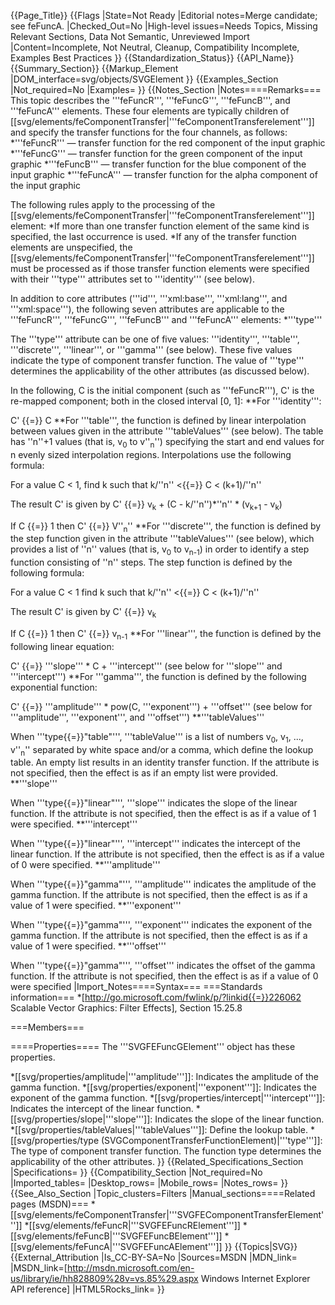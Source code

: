 {{Page_Title}}
{{Flags
|State=Not Ready
|Editorial notes=Merge candidate; see feFuncA.
|Checked_Out=No
|High-level issues=Needs Topics, Missing Relevant Sections, Data Not Semantic, Unreviewed Import
|Content=Incomplete, Not Neutral, Cleanup, Compatibility Incomplete, Examples Best Practices
}}
{{Standardization_Status}}
{{API_Name}}
{{Summary_Section}}
{{Markup_Element
|DOM_interface=svg/objects/SVGElement
}}
{{Examples_Section
|Not_required=No
|Examples=
}}
{{Notes_Section
|Notes====Remarks===
This topic describes the '''feFuncR''', '''feFuncG''', '''feFuncB''', and '''feFuncA''' elements. These four elements are typically children of [[svg/elements/feComponentTransfer|'''feComponentTransferelement''']] and specify the transfer functions for the four channels, as follows:
*'''feFuncR''' — transfer function for the red component of the input graphic
*'''feFuncG''' — transfer function for the green component of the input graphic
*'''feFuncB''' — transfer function for the blue component of the input graphic
*'''feFuncA''' — transfer function for the alpha component of the input graphic

The following rules apply to the processing of the [[svg/elements/feComponentTransfer|'''feComponentTransferelement''']] element:
*If more than one transfer function element of the same kind is specified, the last occurrence is used.
*If any of the transfer function elements are unspecified, the [[svg/elements/feComponentTransfer|'''feComponentTransferelement''']] must be processed as if those transfer function elements were specified with their '''type''' attributes set to '''identity''' (see below).

In addition to core attributes ('''id''', '''xml:base''', '''xml:lang''', and '''xml:space'''), the following seven attributes are applicable to the '''feFuncR''', '''feFuncG''', '''feFuncB''' and '''feFuncA''' elements:
*'''type'''

The '''type''' attribute can be one of five values: '''identity''', '''table''', '''discrete''', '''linear''', or '''gamma''' (see below). These five values indicate the type of component transfer function. The value of '''type''' determines the applicability of the other attributes (as discussed below).

In the following, C is the initial component (such as '''feFuncR'''), C' is the re-mapped component; both in the closed interval [0, 1]:
**For '''identity''':

C' {{=}} C
**For '''table''', the function is defined by linear interpolation between values given in the attribute '''tableValues''' (see below). The table has ''n''+1 values (that is, v<sub>0</sub> to v''<sub>n</sub>'') specifying the start and end values for n evenly sized interpolation regions. Interpolations use the following formula:

For a value C &lt; 1, find k such that k/''n'' &lt;{{=}} C &lt; (k+1)/''n''

The result C' is given by C' {{=}} v<sub>k</sub> + (C - k/''n'')*''n'' * (v<sub>k+1</sub> - v<sub>k</sub>)

If C {{=}} 1 then C' {{=}} V''<sub>n</sub>''
**For '''discrete''', the function is defined by the step function given in the attribute '''tableValues''' (see below), which provides a list of ''n'' values (that is, v<sub>0</sub> to v<sub>n-1</sub>) in order to identify a step function consisting of ''n'' steps. The step function is defined by the following formula:

For a value C &lt; 1 find k such that k/''n'' &lt;{{=}} C &lt; (k+1)/''n''

The result C' is given by C' {{=}} v<sub>k</sub>

If C {{=}} 1 then C' {{=}} v<sub>n-1</sub>
**For '''linear''', the function is defined by the following linear equation:

C' {{=}} '''slope''' * C + '''intercept''' (see below for '''slope''' and '''intercept''')
**For '''gamma''', the function is defined by the following exponential function:

C' {{=}} '''amplitude''' * pow(C, '''exponent''') + '''offset''' (see below for '''amplitude''', '''exponent''', and '''offset''')
**'''tableValues'''

When '''type{{=}}"table"''', '''tableValue''' is a list of numbers v<sub>0</sub>, v<sub>1</sub>, ..., v''<sub>n</sub>'' separated by white space and/or a comma, which define the lookup table. An empty list results in an identity transfer function. If the attribute is not specified, then the effect is as if an empty list were provided.
**'''slope'''

When '''type{{=}}"linear"''', '''slope''' indicates the slope of the linear function.
If the attribute is not specified, then the effect is as if a value of 1 were specified.
**'''intercept'''

When '''type{{=}}"linear"''', '''intercept''' indicates the intercept of the linear function.
If the attribute is not specified, then the effect is as if a value of 0 were specified.
**'''amplitude'''

When '''type{{=}}"gamma"''', '''amplitude''' indicates the amplitude of the gamma function.
If the attribute is not specified, then the effect is as if a value of 1 were specified.
**'''exponent'''

When '''type{{=}}"gamma"''', '''exponent''' indicates the exponent of the gamma function.
If the attribute is not specified, then the effect is as if a value of 1 were specified.
**'''offset'''

When '''type{{=}}"gamma"''', '''offset''' indicates the offset of the gamma function.
If the attribute is not specified, then the effect is as if a value of 0 were specified
|Import_Notes====Syntax===
===Standards information===
*[http://go.microsoft.com/fwlink/p/?linkid{{=}}226062 Scalable Vector Graphics: Filter Effects], Section 15.25.8

===Members===

====Properties====
The '''SVGFEFuncGElement''' object has these properties.

*[[svg/properties/amplitude|'''amplitude''']]: Indicates the amplitude of the gamma function.
*[[svg/properties/exponent|'''exponent''']]: Indicates the exponent of the gamma function.
*[[svg/properties/intercept|'''intercept''']]: Indicates the intercept of the linear function.
*[[svg/properties/slope|'''slope''']]: Indicates the slope of the linear function.
*[[svg/properties/tableValues|'''tableValues''']]: Define the lookup table.
*[[svg/properties/type (SVGComponentTransferFunctionElement)|'''type''']]: The type of component transfer function. The function type determines the applicability of the other attributes.
}}
{{Related_Specifications_Section
|Specifications=
}}
{{Compatibility_Section
|Not_required=No
|Imported_tables=
|Desktop_rows=
|Mobile_rows=
|Notes_rows=
}}
{{See_Also_Section
|Topic_clusters=Filters
|Manual_sections====Related pages (MSDN)===
*[[svg/elements/feComponentTransfer|'''SVGFEComponentTransferElement''']]
*[[svg/elements/feFuncR|'''SVGFEFuncRElement''']]
*[[svg/elements/feFuncB|'''SVGFEFuncBElement''']]
*[[svg/elements/feFuncA|'''SVGFEFuncAElement''']]
}}
{{Topics|SVG}}
{{External_Attribution
|Is_CC-BY-SA=No
|Sources=MSDN
|MDN_link=
|MSDN_link=[http://msdn.microsoft.com/en-us/library/ie/hh828809%28v=vs.85%29.aspx Windows Internet Explorer API reference]
|HTML5Rocks_link=
}}